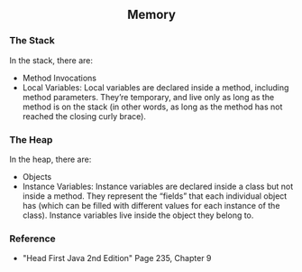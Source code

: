 
<div align="center"><h2> 
Memory 
</h2></div>

### The Stack
In the stack, there are:  
- Method Invocations
- Local Variables: Local variables are declared inside a method, including method parameters. They’re temporary, and live only as long as the method is on the stack (in other words, as long as the method has not reached the closing curly brace).  


### The Heap
In the heap, there are:  
- Objects
- Instance Variables: Instance variables are declared inside a class but not inside a method. They represent the “fields” that each individual object has (which can be filled with different values for each instance of the class). Instance variables live inside the object they belong to.  


### Reference
- "Head First Java 2nd Edition" Page 235, Chapter 9
